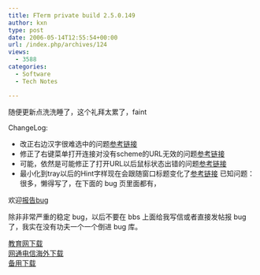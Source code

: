 ```yaml
---
title: FTerm private build 2.5.0.149
author: kxn
type: post
date: 2006-05-14T12:55:54+00:00
url: /index.php/archives/124
views:
  - 3588
categories:
  - Software
  - Tech Notes

---
```

随便更新点洗洗睡了，这个礼拜太累了，faint

ChangeLog:

  * 改正右边汉字很难选中的问题[参考链接][1]
  * 修正了右键菜单打开连接对没有scheme的URL无效的问题[参考链接][2]
  * 可能，依然是可能修正了打开URL以后鼠标状态出错的问题[参考链接][3]
  * 最小化到tray以后的Hint字样现在会跟随窗口标题变化了[参考链接][4]
已知问题：  
很多，懒得写了，在下面的 bug 页里面都有，

欢迎[报告bug][5]

除非非常严重的稳定 bug，以后不要在 bbs 上面给我写信或者直接发帖报 bug 了，我实在没有功夫一个一个倒进 bug 库。

[教育网下载][6]  
[网通电信海外下载][7]  
[备用下载][8]

 [1]: http://kangkang.org/fterm/bugs/view.php?id=81
 [2]: http://kangkang.org/fterm/bugs/view.php?id=88
 [3]: http://kangkang.org/fterm/bugs/view.php?id=84
 [4]: http://kangkang.org/fterm/bugs/view.php?id=89
 [5]: http://kangkang.org/wordpress/index.php/report-fterm-bugs/
 [6]: http://comman.org/fterm/files/fterm-current.rar
 [7]: http://cache.kangkang.org/fterm/files/fterm-current.rar
 [8]: http://kangkang.org/fterm/files/fterm-current.rar